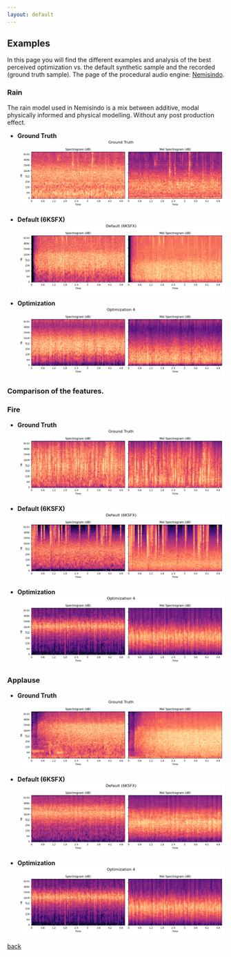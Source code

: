 ```yaml
---
layout: default
---
```


## Examples
In this page you will find the different examples and analysis of the best perceived optimization vs. the default synthetic sample and the recorded (ground truth sample).
The page of the procedural audio engine: [Nemisindo](https://nemisindo.com/).
### Rain
The rain model used in Nemisindo is a mix between additive, modal physically informed and physical modelling. Without any post production effect. 
- **Ground Truth**  
  ![Rain-GroundTruth](assets/img/RainGroundTruth.png)

- **Default (6KSFX)**  
  ![Rain-Default](assets/img/RainDefault(6KSFX).png)

- **Optimization**  
  ![Rain-Optimization](assets/img/RainOptimization4.png)

### Comparison of the features.

### Fire
- **Ground Truth**  
  ![Fire-GroundTruth](assets/img/FireGroundTruth.png)

- **Default (6KSFX)**  
  ![Fire-Default](assets/img/FireDefault(6KSFX).png)

- **Optimization**  
  ![Fire-Optimization](assets/img/FireOptimization4.png)

### Applause

- **Ground Truth**  
  ![Applause-GroundTruth](assets/img/ApplauseGroundTruth.png)

- **Default (6KSFX)**  
  ![Applause-Default](assets/img/ApplauseDefault(6KSFX).png)

- **Optimization**  
  ![Applause-Optimization](assets/img/ApplauseOptimization4.png)
  
[back](./)
